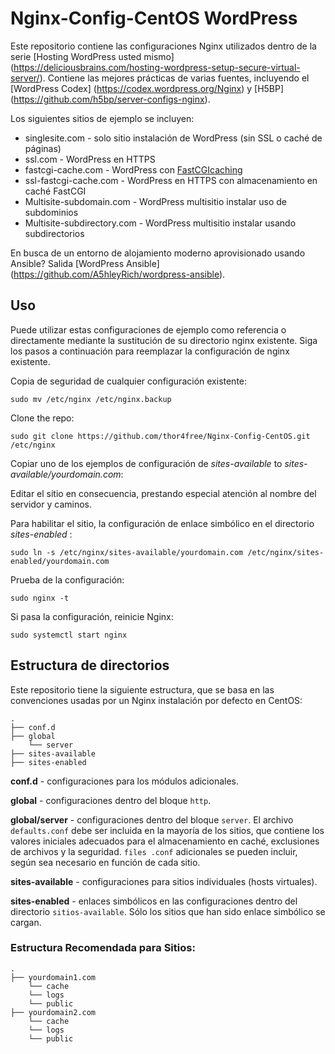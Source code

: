 # Nginx-Config-CentOS WordPress

Este repositorio contiene las configuraciones Nginx utilizados dentro de la serie [Hosting WordPress usted mismo] (https://deliciousbrains.com/hosting-wordpress-setup-secure-virtual-server/). Contiene las mejores prácticas de varias fuentes, incluyendo el [WordPress Codex] (https://codex.wordpress.org/Nginx) y [H5BP] (https://github.com/h5bp/server-configs-nginx). 

Los siguientes sitios de ejemplo se incluyen:

* singlesite.com - solo sitio instalación de WordPress (sin SSL o caché de páginas)
* ssl.com - WordPress en HTTPS
* fastcgi-cache.com - WordPress con [FastCGIcaching](https://deliciousbrains.com/hosting-wordpress-yourself-server-monitoring-caching/#page-cache)
* ssl-fastcgi-cache.com - WordPress en HTTPS con almacenamiento en caché FastCGI
* Multisite-subdomain.com - WordPress multisitio instalar uso de subdominios
* Multisite-subdirectory.com - WordPress multisitio instalar usando subdirectorios


En busca de un entorno de alojamiento moderno aprovisionado usando Ansible? Salida [WordPress Ansible] (https://github.com/A5hleyRich/wordpress-ansible).

## Uso

Puede utilizar estas configuraciones de ejemplo como referencia o directamente mediante la sustitución de su directorio nginx existente. Siga los pasos a continuación para reemplazar la configuración de nginx existente.

Copia de seguridad de cualquier configuración existente:

`sudo mv /etc/nginx /etc/nginx.backup`

Clone the repo:

`sudo git clone https://github.com/thor4free/Nginx-Config-CentOS.git /etc/nginx`

Copiar uno de los ejemplos de configuración de _sites-available_ to _sites-available/yourdomain.com_:

Editar el sitio en consecuencia, prestando especial atención al nombre del servidor y caminos.

Para habilitar el sitio, la configuración de enlace simbólico en el directorio _sites-enabled_ :

`sudo ln -s /etc/nginx/sites-available/yourdomain.com /etc/nginx/sites-enabled/yourdomain.com`

Prueba de la configuración:

`sudo nginx -t`

Si pasa la configuración, reinicie Nginx:

`sudo systemctl start nginx`



## Estructura de directorios


Este repositorio tiene la siguiente estructura, que se basa en las convenciones usadas por un Nginx instalación por defecto en CentOS:


```
.
├── conf.d
├── global
    └── server
├── sites-available
├── sites-enabled
```


__conf.d__ -  configuraciones para los módulos adicionales.

__global__ -  configuraciones dentro del bloque `http`.

__global/server__ -  configuraciones dentro del bloque `server`. El archivo `defaults.conf` debe ser incluida en la mayoría de los sitios, que contiene los valores iniciales adecuados para el almacenamiento en caché, exclusiones de archivos y la seguridad. `files .conf` adicionales se pueden incluir, según sea necesario en función de cada sitio.

__sites-available__ -  configuraciones para sitios individuales (hosts virtuales).

__sites-enabled__ -  enlaces simbólicos en las configuraciones dentro del directorio `sitios-available`. Sólo los sitios que han sido enlace simbólico se cargan.


### Estructura Recomendada para Sitios:

```
.
├── yourdomain1.com
    └── cache
    └── logs
    └── public
├── yourdomain2.com
    └── cache
    └── logs
    └── public
```

